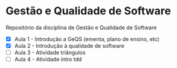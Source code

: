 # Gestão e Qualidade de Software
Repositório da disciplina de Gestão e Qualidade de Software

- [x] Aula 1 - Introdução a GeQS (ementa, plano de ensino, etc)
- [x] Aula 2 - Introdução à qualidade de software
- [ ] Aula 3 - Atividade triângulos
- [ ] Aula 4 - Atividade intro tdd